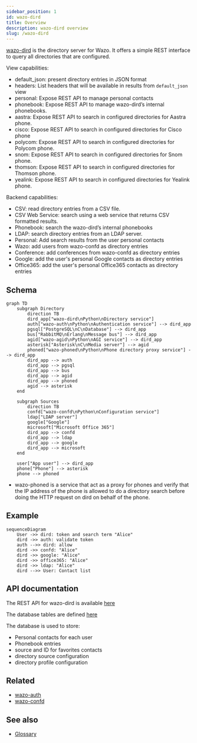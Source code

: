 ```yaml
---
sidebar_position: 1
id: wazo-dird
title: Overview
description: wazo-dird overview
slug: /wazo-dird
---
```


[wazo-dird](https://github.com/wazo-platform/wazo-dird) is the directory server for Wazo. It offers a simple REST interface to query all directories that are configured.

View capabilities:

- default_json: present directory entries in JSON format
- headers: List headers that will be available in results from `default_json` view
- personal: Expose REST API to manage personal contacts
- phonebook: Expose REST API to manage wazo-dird’s internal phonebooks.
- aastra: Expose REST API to search in configured directories for Aastra phone.
- cisco: Expose REST API to search in configured directories for Cisco phone
- polycom: Expose REST API to search in configured directories for Polycom phone.
- snom: Expose REST API to search in configured directories for Snom phone.
- thomson: Expose REST API to search in configured directories for Thomson phone.
- yealink: Expose REST API to search in configured directories for Yealink phone.

Backend capabilities:

- CSV: read directory entries from a CSV file.
- CSV Web Service: search using a web service that returns CSV formatted results.
- Phonebook: search the wazo-dird’s internal phonebooks
- LDAP: search directory entries from an LDAP server.
- Personal: Add search results from the user personal contacts
- Wazo: add users from wazo-confd as directory entries
- Conference: add conferences from wazo-confd as directory entries
- Google: add the user's personal Google contacts as directory entries
- Office365: add the user's personal Office365 contacts as directory entries

## Schema

```mermaid
graph TD
    subgraph Directory
        direction TB
        dird_app["wazo-dird\nPython\nDirectory service"]
        auth["wazo-auth\nPython\nAuthentication service"] --> dird_app
        pgsql["PostgreSQL\nC\nDatabase"] --> dird_app
        bus["RabbitMQ\nErlang\nMessage bus"] --> dird_app
        agid["wazo-agid\nPython\nAGI service"] --> dird_app
        asterisk["Asterisk\nC\nMedia server"] --> agid
        phoned["wazo-phoned\nPython\nPhone directory proxy service"] --> dird_app
        dird_app --> auth
        dird_app --> pgsql
        dird_app --> bus
        dird_app --> agid
        dird_app --> phoned
        agid --> asterisk
    end

    subgraph Sources
        direction TB
        confd["wazo-confd\nPython\nConfiguration service"]
        ldap["LDAP server"]
        google["Google"]
        microsoft["Microsoft Office 365"]
        dird_app --> confd
        dird_app --> ldap
        dird_app --> google
        dird_app --> microsoft
    end

    user["App user"] --> dird_app
    phone["Phone"] --> asterisk
    phone --> phoned
```

- wazo-phoned is a service that act as a proxy for phones and verify that the IP address of the phone is allowed to do a directory search before doing the HTTP request on dird on behalf of the phone.

## Example

```mermaid
sequenceDiagram
    User ->> dird: token and search term "Alice"
    dird ->> auth: validate token
    auth -->> dird: allow
    dird ->> confd: "Alice"
    dird ->> google: "Alice"
    dird ->> office365: "Alice"
    dird ->> ldap: "Alice"
    dird -->> User: Contact list
```

## API documentation

The REST API for wazo-dird is available [here](../api/contact.html)

The database tables are defined [here](https://github.com/wazo-platform/wazo-dird/blob/master/wazo_dird/database/models.py)

The database is used to store:

- Personal contacts for each user
- Phonebook entries
- source and ID for favorites contacts
- directory source configuration
- directory profile configuration

## Related

- [wazo-auth](authentication.html)
- [wazo-confd](configuration.html)

## See also

- [Glossary](contact-glossary.html)
